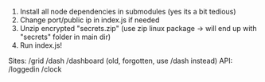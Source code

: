 1. Install all node dependencies in submodules (yes its a bit tedious)
3. Change port/public ip in index.js if needed
4. Unzip encrypted "secrets.zip" (use zip linux package -> will end up with "secrets" folder in main dir)
5. Run index.js!

Sites: /grid /dash /dashboard (old, forgotten, use /dash instead)
API: /loggedin /clock
